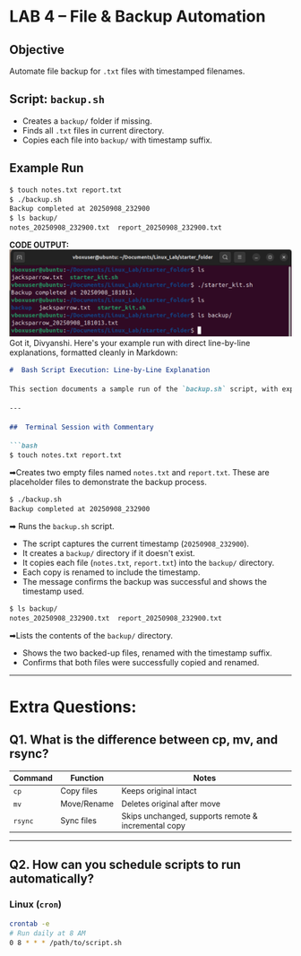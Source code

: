 # LAB 4 – File & Backup Automation

## Objective
Automate file backup for `.txt` files with timestamped filenames.

## Script: `backup.sh`
- Creates a `backup/` folder if missing.
- Finds all `.txt` files in current directory.
- Copies each file into `backup/` with timestamp suffix.

## Example Run
```bash
$ touch notes.txt report.txt
$ ./backup.sh
Backup completed at 20250908_232900
$ ls backup/
notes_20250908_232900.txt  report_20250908_232900.txt
```

**CODE OUTPUT:**  
![](https://github.com/boa3444/Linux_Lab/blob/a66349f1b01ae84e095b572b3cc732615f1060c0/images/starter.png)  
Got it, Divyanshi. Here's your example run with direct line-by-line explanations, formatted cleanly in Markdown:

```markdown
#  Bash Script Execution: Line-by-Line Explanation

This section documents a sample run of the `backup.sh` script, with explanations for each command and output.

---

##  Terminal Session with Commentary

```bash
$ touch notes.txt report.txt
```

➡Creates two empty files named `notes.txt` and `report.txt`. These are placeholder files to demonstrate the backup process.

```bash
$ ./backup.sh
Backup completed at 20250908_232900
```

➡ Runs the `backup.sh` script.  
- The script captures the current timestamp (`20250908_232900`).  
- It creates a `backup/` directory if it doesn't exist.  
- It copies each file (`notes.txt`, `report.txt`) into the `backup/` directory.  
- Each copy is renamed to include the timestamp.  
- The message confirms the backup was successful and shows the timestamp used.

```bash
$ ls backup/
notes_20250908_232900.txt  report_20250908_232900.txt
```

➡Lists the contents of the `backup/` directory.  
- Shows the two backed-up files, renamed with the timestamp suffix.  
- Confirms that both files were successfully copied and renamed.

---

# Extra Questions:

## Q1. What is the difference between cp, mv, and rsync?

| Command | Function       | Notes                        |
|---------|----------------|------------------------------|
| `cp`    | Copy files     | Keeps original intact        |
| `mv`    | Move/Rename    | Deletes original after move  |
| `rsync` | Sync files     | Skips unchanged, supports remote & incremental copy |

---

## Q2. How can you schedule scripts to run automatically?

### Linux (`cron`)
```bash
crontab -e
# Run daily at 8 AM
0 8 * * * /path/to/script.sh
```
